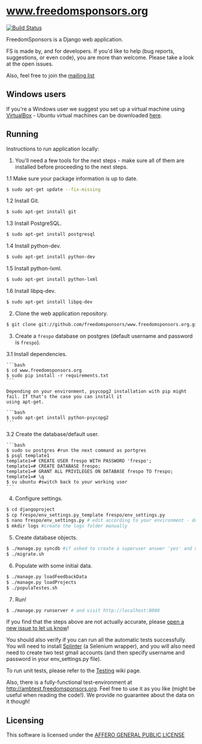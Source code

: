www.freedomsponsors.org 
=======================

[![Build Status](https://secure.travis-ci.org/freedomsponsors/www.freedomsponsors.org.png)](http://travis-ci.org/freedomsponsors/www.freedomsponsors.org)

FreedomSponsors is a Django web application.

FS is made by, and for developers. 
If you'd like to help (bug reports, suggestions, or even code), you are more than welcome.
Please take a look at the open issues.

Also, feel free to join the [mailing list](https://groups.google.com/forum/?hl=en&fromgroups#!forum/freedomsponsors)

## Windows users

If you're a Windows user we suggest you set up a virtual machine using [VirtualBox](http://www.virtualbox.org) - Ubuntu
virtual machines can be downloaded [here](http://virtualboxes.org/images/ubuntu/). 

## Running

Instructions to run application locally:

1. You'll need a few tools for the next steps - make sure all of them are installed before proceeding to the next steps.

 1.1 Make sure your package information is up to date.
 
 ```bash
 $ sudo apt-get update --fix-missing
 ```
 
 1.2 Install Git.
 
  ```bash
  $ sudo apt-get install git
  ```
 
 1.3 Install PostgreSQL.
 
 ```bash
 $ sudo apt-get install postgresql
 ```
 1.4 Install python-dev.
 
 ```bash
 $ sudo apt-get install python-dev
 ```
 1.5 Install python-lxml.
 
 ```bash
 $ sudo apt-get install python-lxml
 ```
 
 1.6 Install libpq-dev.
 
 ```bash
 $ sudo apt-get install libpq-dev
 ```
 
2. Clone the web application repository.

  ```bash
  $ git clone git://github.com/freedomsponsors/www.freedomsponsors.org.git
  ```

3. Create a `frespo` database on postgres (default username and password is `frespo`).

  3.1 Install dependencies.

    ```bash
    $ cd www.freedomsponsors.org
    $ sudo pip install -r requirements.txt
    ```

    Depending on your environment, psycopg2 installation with pip might fail. If that's the case you can install it 
    using apt-get.

    ```bash
    $ sudo apt-get install python-psycopg2
    ```
    
  3.2 Create the database/default user.
  
    ```bash
    $ sudo su postgres #run the next command as portgres
    $ psql template1
    template1=# CREATE USER frespo WITH PASSWORD 'frespo';
    template1=# CREATE DATABASE frespo;
    template1=# GRANT ALL PRIVILEGES ON DATABASE frespo TO frespo;
    template1=# \q
    $ su ubuntu #switch back to your working user
    ```

4. Configure settings.

  ```bash
  $ cd djangoproject
  $ cp frespo/env_settings.py_template frespo/env_settings.py
  $ nano frespo/env_settings.py # edit according to your environment - don't forget to change database user/password
  $ mkdir logs #create the logs folder manually
  ```

5. Create database objects.

  ```bash  
  $ ./manage.py syncdb #if asked to create a superuser answer 'yes' and use default values
  $ ./migrate.sh
  ```

6. Populate with some initial data.

  ```bash
  $ ./manage.py loadFeedbackData
  $ ./manage.py loadProjects
  $ ./populaTestes.sh
  ```

7. Run!

  ```bash
  $ ./manage.py runserver # and visit http://localhost:8000
  ```

If you find that the steps above are not actually accurate, please [open a new issue to let us know](https://github.com/freedomsponsors/www.freedomsponsors.org/issues/new)!

You should also verify if you can run all the automatic tests successfully.
You will need to install [Splinter](https://github.com/cobrateam/splinter) (a Selenium wrapper), and you will also need need to create two test gmail accounts (and then specify username and password in your env_settings.py file).

To run unit tests, please refer to the [Testing](https://github.com/freedomsponsors/www.freedomsponsors.org/wiki/Testing) wiki page.

Also, there is a fully-functional test-environment at http://ambtest.freedomsponsors.org.
Feel free to use it as you like (might be useful when reading the code!). We provide no guarantee about the data on it though!

## Licensing

This software is licensed under the [AFFERO GENERAL PUBLIC LICENSE](http://www.gnu.org/licenses/agpl-3.0.html)
